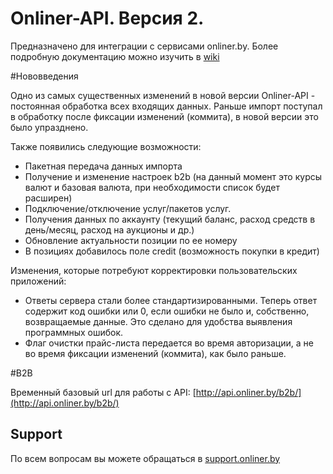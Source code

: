Onliner-API. Версия 2.
=============

Предназначено для интеграции с сервисами onliner.by.
Более подробную документацию можно изучить в [wiki](https://github.com/onlinerby/Onliner-API/wiki)

#Нововведения

Одно из самых существенных изменений в новой версии Onliner-API - постоянная обработка всех входящих данных. Раньше импорт поступал в обработку после фиксации изменений (коммита), в новой версии это было упразднено.

Также появились следующие возможности:

* Пакетная передача данных импорта
* Получение и изменение настроек b2b (на данный момент это курсы валют и базовая валюта, при необходимости список будет расширен)
* Подключение/отключение услуг/пакетов услуг.
* Получения данных по аккаунту (текущий баланс, расход средств в день/месяц, расход на аукционы и др.)
* Обновление актуальности позиции по ее номеру
* В позициях добавилось поле credit (возможность покупки в кредит)

Изменения, которые потребуют корректировки пользовательских приложений:

* Ответы сервера стали более стандартизированными. Теперь ответ содержит код ошибки или 0, если ошибки не было и, собственно, возвращаемые данные. Это сделано для удобства выявления программных ошибок.
* Флаг очистки прайс-листа передается во время авторизации, а не во время фиксации изменений (коммита), как было раньше.

#B2B

Временный базовый url для работы с API: [http://api.onliner.by/b2b/](http://api.onliner.by/b2b/)


Support
-------

По всем вопросам вы можете обращаться в [support.onliner.by](http://support.onliner.by/)


